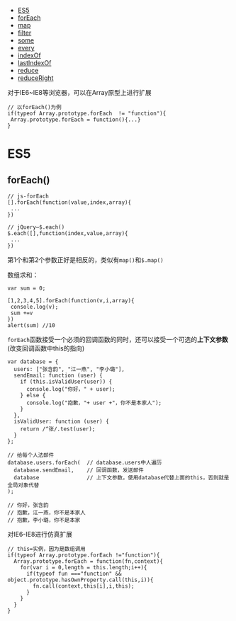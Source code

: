 * [ES5](#ES5)
 * [forEach](#forEach)
 * [map](#map)
 * [filter](#filter)
 * [some](#some)
 * [every](#every)
 * [indexOf](#indexOf)
 * [lastIndexOf](#lastIndexOf)
 * [reduce](#reduce)
 * [reduceRight](#reduceRight)

对于IE6~IE8等浏览器，可以在Array原型上进行扩展
```
// 以forEach()为例
if(typeof Array.prototype.forEach  != "function"){
 Array.prototype.forEach = function(){...} 
}
```
# ES5
## forEach()

```
// js-forEach
[].forEach(function(value,index,array){
 ...
})

// jQuery—$.each()
$.each([],function(index,value,array){
 ...
})
```
第1个和第2个参数正好是相反的，类似有`map()`和`$.map()`

数组求和：
```
var sum = 0;

[1,2,3,4,5].forEach(function(v,i,array){
 console.log(v);
 sum +=v
})
alert(sum) //10
```

`forEach`函数接受一个必须的回调函数的同时，还可以接受一个可选的**上下文参数**(改变回调函数中this的指向)

```
var database = {
  users: ["张含韵", "江一燕", "李小璐"],
  sendEmail: function (user) {
    if (this.isValidUser(user)) {
      console.log("你好，" + user);
    } else {
      console.log("抱歉，"+ user +"，你不是本家人");	
    }
  },
  isValidUser: function (user) {
    return /^张/.test(user);
  }
};

// 给每个人法邮件
database.users.forEach(  // database.users中人遍历
  database.sendEmail,    // 回调函数，发送邮件
  database               // 上下文参数，使用database代替上面的this，否则就是全局对象代替
);

// 你好，张含韵
// 抱歉，江一燕，你不是本家人
// 抱歉，李小璐，你不是本家
```
对IE6-IE8进行仿真扩展

```
// this=实例，因为是数组调用
if(typeof Array.prototype.forEach !="function"){
  Array.prototype.forEach = function(fn,context){
    for(var i = 0,length = this.length;i++){
      if(typeof fun ==="function" && object.prototype.hasOwnProperty.call(this,i)){
        fn.call(context,this[i],i,this);
      }
    }
  }
}
```


















